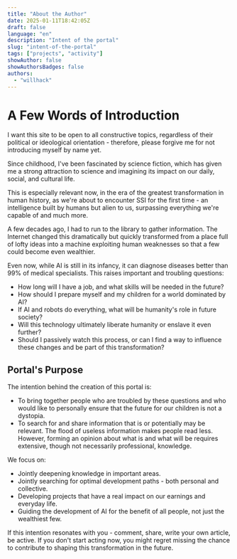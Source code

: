 ```yaml
---
title: "About the Author"
date: 2025-01-11T18:42:05Z
draft: false
language: "en"
description: "Intent of the portal"
slug: "intent-of-the-portal"
tags: ["projects", "activity"]
showAuthor: false
showAuthorsBadges: false
authors:
  - "willhack"
---
```


# A Few Words of Introduction

I want this site to be open to all constructive topics, regardless of their political or ideological orientation - therefore, please forgive me for not introducing myself by name yet.

Since childhood, I've been fascinated by science fiction, which has given me a strong attraction to science and imagining its impact on our daily, social, and cultural life.

This is especially relevant now, in the era of the greatest transformation in human history, as we're about to encounter SSI for the first time - an intelligence built by humans but alien to us, surpassing everything we're capable of and much more.

A few decades ago, I had to run to the library to gather information. The Internet changed this dramatically but quickly transformed from a place full of lofty ideas into a machine exploiting human weaknesses so that a few could become even wealthier.

Even now, while AI is still in its infancy, it can diagnose diseases better than 99% of medical specialists. This raises important and troubling questions:

* How long will I have a job, and what skills will be needed in the future?
* How should I prepare myself and my children for a world dominated by AI?
* If AI and robots do everything, what will be humanity's role in future society?
* Will this technology ultimately liberate humanity or enslave it even further?
* Should I passively watch this process, or can I find a way to influence these changes and be part of this transformation?

## Portal's Purpose

The intention behind the creation of this portal is:

*   To bring together people who are troubled by these questions and who would like to personally ensure that the future for our children is not a dystopia.
*   To search for and share information that is or potentially may be relevant. The flood of useless information makes people read less. However, forming an opinion about what is and what will be requires extensive, though not necessarily professional, knowledge.

We focus on:

*   Jointly deepening knowledge in important areas.
*   Jointly searching for optimal development paths - both personal and collective.
*   Developing projects that have a real impact on our earnings and everyday life.
*   Guiding the development of AI for the benefit of all people, not just the wealthiest few.

If this intention resonates with you - comment, share, write your own article, be active. If you don't start acting now, you might regret missing the chance to contribute to shaping this transformation in the future.
